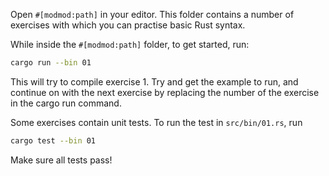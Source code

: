 Open `#[modmod:path]` in your editor. This folder contains a number of exercises with which you can practise basic Rust syntax.

While inside the `#[modmod:path]` folder, to get started, run:
```bash
cargo run --bin 01
```

This will try to compile exercise 1. Try and get the example to run, and continue on with the next exercise by replacing the number of the exercise in the cargo run command.

Some exercises contain unit tests. To run the test in `src/bin/01.rs`, run
```bash
cargo test --bin 01
```
Make sure all tests pass!